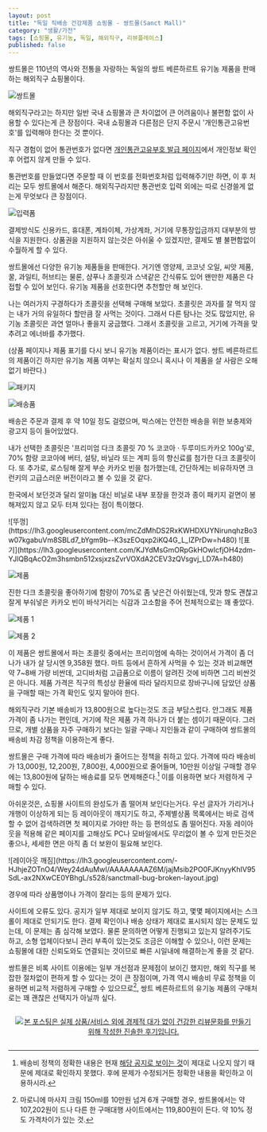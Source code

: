 ```yaml
---
layout: post
title: "독일 직배송 건강제품 쇼핑몰 - 쌍트몰(Sanct Mall)"
category: "생활/가전"
tags: [쇼핑몰, 유기농, 독일, 해외직구, 리뷰플레이스]
published: false
---
```


쌍트몰은 110년의 역사와 전통을 자랑하는 독일의 쌍트 베른하르트 유기농 제품을 판매하는 해외직구 쇼핑몰이다.

![쌍트몰](https://lh3.googleusercontent.com/-uQMRMSl6eLI/WeytpC_d6tI/AAAAAAAAZ4Y/BZQKvdll4wstOxBMt-shs20e0xtoy_c1wCE0YBhgL/s640/sanctmall-top.jpg)

해외직구라고는 하지만 일반 국내 쇼핑몰과 큰 차이없어
큰 어려움이나 불편함 없이 사용할 수 있다는게 큰 장점이다.
국내 쇼핑몰과 다른점은 단지 주문시 '개인통관고유번호'를 입력해야 한다는 것 뿐이다.

직구 경험이 없어 통관번호가 없다면 [개인통관고유부호 발급 페이지](https://unipass.customs.go.kr/csp/persIndex.do)에서
개인정보 확인 후 어렵지 않게 만들 수 있다.

통관번호를 만들었다면 주문할 때 이 번호를 전화번호처럼 입력해주기만 하면,
이 후 처리는 모두 쌍트몰에서 해준다.
해외직구라지만 통관번호 입력 외에는 따로 신경쓸게 없는게 무엇보다 큰 장점이다.

![입력폼](https://lh3.googleusercontent.com/-GyuuF8lQxEU/WeyvLFElfvI/AAAAAAAAZ5k/ivWejZQWR5gEbweLh4-a7zFFudtH08KQgCE0YBhgL/s640/sanctmall-sod_frm.png)

결제방식도 신용카드, 휴대폰, 계좌이체, 가상계좌, 거기에 무통장입금까지 대부분의 방식을 지원한다.
상품권을 지원하지 않는것은 아쉬울 수 있겠지만,
결제도 별 불편함없이 수월하게 할 수 있다.

쌍트몰에선 다양한 유기농 제품들을 판매한다.
거기엔 영양제, 코코넛 오일, 씨앗 제품, 꿀, 과일티, 허브티는 물론,
샴푸나 초콜릿과 스낵같은 간식류도 있어
왠만한 제품은 다 접할 수 있어 보인다.
유기농 제품을 선호한다면 추천할만 해 보인다.

나는 여러가지 구경하다가 초콜릿을 선택해 구매해 보았다.
초콜릿은 과자를 잘 먹지 않는 내가 거의 유일하다 할만큼 잘 사먹는 것이다.
그래서 다른 탐나는 것도 많았지만, 유기농 초콜릿은 과연 얼마나 좋을지 궁금했다.
그래서 초콜릿을 고르고, 거기에 가격을 맞추려고 에너바를 추가했다.

(상품 페이지나 제품 표기를 다시 보니 유기농 제품이라는 표시가 없다.
쌍트 베른하르트의 제품이긴 하지만 유기농 제품 여부는 확실치 않으니
혹시나 이 제품을 살 사람은 오해 없기 바란다.)

![패키지](https://lh3.googleusercontent.com/czYmXuZMhry0P628YNQVrUwfFSdwJe_k7Se9n0jbJgb-UfzlTM5ERlwGueRDg9EQ16y9lEV6LrHHiQ=s560)

![배송품](https://lh3.googleusercontent.com/6e-ey1FzVJ2b58o8Cc8FTLlbdPnwv6IGsQks2WD4ATZIM86-u4VW-dgx0DFRYO2WwHMNJQmCxUevMA=s560)

배송은 주문과 결제 후 약 10일 정도 걸렸으며,
박스에는 안전한 배송을 위한 보충제와 광고지 등이 들어있었다.

내가 선택한 초콜릿은 '프리미엄 다크 초콜릿 70 % 코코아 · 두루미드카카오 100g'로,
70% 함량 코코아에 버터, 설탕, 바닐라 또는 계피 등의 향신료를 첨가한 다크 초콜릿이다.
또 추가로, 로스팅해 잘게 부순 카카오 빈을 첨가했는데,
간단하게는 비유하자면 크런키의 고급스러운 버전이라고 볼 수 있을 것 같다.

한국에서 보던것과 달리 알미늄 대신 비닐로 내부 포장을 한것과
종이 패키지 겉면이 봉해져있지 않고 모두 터져 있다는 점이 특이했다.

<p class="center" markdown="1">
![뚜껑](https://lh3.googleusercontent.com/mcZdMhDS2RxKWHDXUYNirunqhzBo3w07kgabuVm8SBLd7_bYgm9b--K3szEOqxp2iKQ4G_L_lZPrDw=h480)
![표기](https://lh3.googleusercontent.com/KJYdMsGmORpGkHOwIcfjOH4zdm-YJlQBqAcO2m3hsmbn512xsjxzsZvrVOXdA2CEV3zQVsgvj_LD7A=h480)
</p>

![제품](https://lh3.googleusercontent.com/-4vl1RPXZ1UTmY4d7NFm6TLJmDlK5fFXVmrBjcGjr04pgd6V89-eLxOM2K75lptPn1r1OffqXG4QZA=s560)

진한 다크 초콜릿을 좋아하기에 함량이 70%로 좀 낮은건 아쉬웠는데,
맛과 향도 괜찮고
잘게 부숴넣은 카카오 빈이 바삭거리는 식감과 고소함을 주어
전체적으로는 꽤 좋았다.

![제품 1](https://lh3.googleusercontent.com/R28XxCjjmx9LLlMY7F_0HcL6KTONg3UW6jdzfjLvzy2p6xTbQ6EtM-5lgIE9Kg7240x-XDGfga0xhw=s560)

![제품 2](https://lh3.googleusercontent.com/iEWriNbICJcEdhrDaXg0P69WSlogU7XWJRGXoiAbZ1IeEyC0VaohvVY5KDlzjywNfJC7xn6ZB8E2-w=s560)

이 제품은 쌍트몰에서 파는 초콜릿 중에서는 프리미엄에 속하는 것이어서
가격이 좀 더 나가
내가 살 당시엔 9,358원 했다.
마트 등에서 흔하게 사먹을 수 있는 것과 비교해면 약 7~8배 가량 비싼데,
고디바처럼 고급품으로 이름이 알려진 것에 비하면 그리 비싼것은 아니다.
제품 가격은 직구의 특성상 환율에 따라 달라지므로
장바구니에 담았던 상품을 구매할 때는 가격 확인도 잊지 말아야 한다.

해외직구라 기본 배송비가 13,800원으로 높다는것도 조금 부담스럽다.
안그래도 제품 가격이 좀 나가는 편인데,
거기에 작은 제품 가격 하나가 더 붙는 셈이기 때문이다.
그러므로, 개별 상품을 자주 구매하기 보다는
일괄 구매나 지인들과 같이 구매하여
쌍트몰의 배송비 차감 정책을 이용하는게 좋다.

쌍트몰은 구매 가격에 따라 배송비가 줄어드는 정책을 취하고 있다.
가격에 따라 배송비가 13,000원, 12,200원, 7,800원, 4,000원으로 줄어들며,
10만원 이상일 구매할 경우에는 13,800원에 달하는 배송료를 모두 면제해준다.[^1]
이를 이용하면 보다 저렴하게 구매할 수 있다.

[^1]: 배송비 정책의 정확한 내용은 현재 [해당 공지로 보이는 것](http://www.sanctmall.com/bbs/board.php?bo_table=notice&wr_id=38&page=1)이 제대로 나오지 않기 때문에 제대로 확인하지 못했다. 후에 문제가 수정되거든 정확한 내용을 확인하고 이용하시라.

아쉬운것은, 쇼핑몰 사이트의 완성도가 좀 떨어져 보인다는거다.
우선 글자가 가리거나 개행이 이상하게 되는 등 레이아웃이 깨지기도 하고,
주제별상품 목록에서는 바로 검색할 수 없어
검색하려면 첫 페이지로 가야만 하는 등 편의성도 좀 떨어진다.
자동 레이아웃을 적용해 같은 페이지를 고해상도 PC나 모바일에서도 무리없이 볼 수 있게 만든것은 좋으나,
세세한 면은 아직 좀 더 보완이 필요해 보인다.

<div class="mediablock" markdown="1">
![레이아웃 깨짐](https://lh3.googleusercontent.com/-HJhjeZOTnO4/Wey24dAuMwI/AAAAAAAAZ6M/jajMsib2PO0FJKnyyKhIV95SdL-ax2NXwCE0YBhgL/s528/sanctmall-bug-broken-layout.jpg)
<p class="mediablock-caption">경우에 따라 상품명이나 가격이 잘리는 등의 문제가 있다.</p>
</div>

사이트에 오류도 있다.
공지가 일부 제대로 보이지 않기도 하고,
몇몇 페이지에서는 스크롤이 제대로 안되기도 한다.
결제 확인이나 배송 상태가 제대로 표시되지 않는 문제도 있는데,
이 문제는 좀 심각해 보였다.
물론 문의하면 어떻게 진행되고 있는지 알려주기도 하고,
소형 업체이다보니 관리 부족이 있는것도 조금은 이해할 수 있으나,
이런 문제는 쇼핑몰에 대한 신뢰도와도 연결되는 것이므로
빠른 시일내에 해결하는게 좋을 것 같다.

쌍트몰은 비록 사이트 이용에는 일부 개선점과 문제점이 보이긴 했지만,
해외 직구를 복잡한 절차없이 편하게 할 수 있다는 것이 큰 장점이며,
가격 역시 배송비 무료 정책을 이용하면 비교적 저렴하게 구매할 수 있으므로[^2],
쌍트 베른하르트의 유기농 제품의 구매처로는
꽤 괜찮은 선택지가 아닐까 싶다.

[^2]: 마로니에 마사지 크림 150ml를 10만원 넘겨 6개 구매할 경우, 쌍트몰에서는 약 107,202원이 드나 다른 한 구매대행 사이트에서는 119,800원이 든다. 약 10% 정도 가격차이가 있는 것.



<div style="text-align: center; padding: 1em;"><a href="http://reviewplace.co.kr/detail.php?number=10125" target="_blank"><img src="http://reviewplace.co.kr/blog_traffic.php?key=MTAxMjV8cmV6bm9h" border="0" alt="본 포스팅은 실제 상품/서비스 외에 경제적 대가 없이 건강한 리뷰문화를 만들기 위해 작성한 진솔한 후기입니다."></a></div>
